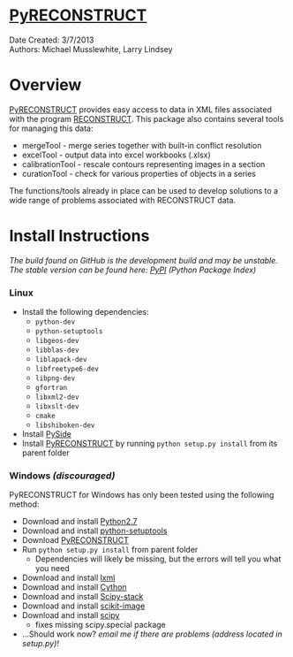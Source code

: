 [PyRECONSTRUCT](https://pypi.python.org/pypi/PyRECONSTRUCT)
=============
Date Created: 3/7/2013<br>
Authors: Michael Musslewhite, Larry Lindsey<br>

# Overview
[PyRECONSTRUCT](https://pypi.python.org/pypi/PyRECONSTRUCT) provides easy access to data in XML files associated with the program [RECONSTRUCT](http://synapses.clm.utexas.edu/tools/reconstruct/reconstruct.stm).
This package also contains several tools for managing this data:
* mergeTool - merge series together with built-in conflict resolution
* excelTool - output data into excel workbooks (.xlsx)
* calibrationTool - rescale contours representing images in a section
* curationTool - check for various properties of objects in a series

The functions/tools already in place can be used to develop solutions to a wide range of problems associated with RECONSTRUCT data.

# Install Instructions
*The build found on GitHub is the development build and may be unstable.*<br>
*The stable version can be found here: [PyPI](https://pypi.python.org/pypi/PyRECONSTRUCT) (Python Package Index)*

### Linux
* Install the following dependencies:
    * `python-dev`
    * `python-setuptools`
    * `libgeos-dev`
    * `libblas-dev`
    * `liblapack-dev`
    * `libfreetype6-dev`
    * `libpng-dev`
    * `gfortran`
    * `libxml2-dev`
    * `libxslt-dev`
    * `cmake`
    * `libshiboken-dev`
* Install [PySide](http://qt-project.org/wiki/PySide)
* Install [PyRECONSTRUCT](https://pypi.python.org/pypi/PyRECONSTRUCT) by running `python setup.py install` from its parent folder

### Windows *(discouraged)*
PyRECONSTRUCT for Windows has only been tested using the following method:
* Download and install [Python2.7](http://www.python.org/download/releases/2.7.5/)
* Download and install [python-setuptools](http://python-distribute.org/distribute_setup.py)
* Download [PyRECONSTRUCT](https://pypi.python.org/pypi/PyRECONSTRUCT)
* Run `python setup.py install` from parent folder
    * Dependencies will likely be missing, but the errors will tell you what you need
* Download and install [lxml](https://pypi.python.org/packages/2.7/l/lxml/lxml-3.2.3.win-amd64-py2.7.exe#md5=3720e7d124275b728f553eb93831869c)
* Download and install [Cython](http://www.lfd.uci.edu/~gohlke/pythonlibs/#cython)
* Download and install [Scipy-stack](http://www.lfd.uci.edu/~gohlke/pythonlibs/#scipy-stack)
* Download and install [scikit-image](http://www.lfd.uci.edu/~gohlke/pythonlibs/#scikit-image)
* Download and install [scipy](http://www.lfd.uci.edu/~gohlke/pythonlibs/#scipy)
    * fixes missing scipy.special package
* ...Should work now?
	*email me if there are problems (address located in setup.py)!*


